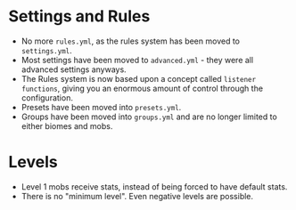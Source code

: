 # Settings and Rules
* No more `rules.yml`, as the rules system has been moved to `settings.yml`.
* Most settings have been moved to `advanced.yml` - they were all advanced settings anyways.
* The Rules system is now based upon a concept called `listener functions`, giving you an enormous amount of control through the configuration.
* Presets have been moved into `presets.yml`.
* Groups have been moved into `groups.yml` and are no longer limited to either biomes and mobs.

# Levels
* Level 1 mobs receive stats, instead of being forced to have default stats.
* There is no "minimum level". Even negative levels are possible.
